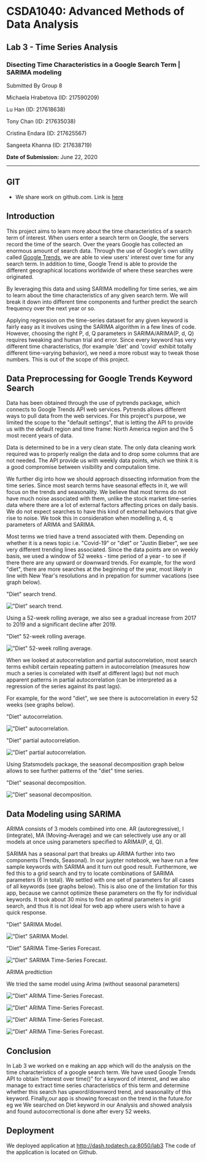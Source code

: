 # CSDA1040: Advanced Methods of Data Analysis

## Lab 3 - Time Series Analysis

### Disecting Time Characteristics in a Google Search Term | SARIMA modeling

Submitted By Group 8

Michaela Hrabetova (ID: 217590209)

Lu Han (ID: 217618638)

Tony Chan (ID: 217635038)

Cristina Endara (ID: 217625567)

Sangeeta Khanna (ID: 217638719)

**Date of Submission:** June 22, 2020

---

## GIT

- We share work on github.com. Link is [here](https://github.com/todatech/csda-lab.git)


## Introduction

This project aims to learn more about the time characteristics of a search term of interest. When users enter a search term on Google, the servers record the time of the search. Over the years Google has collected an enormous amount of search data. Through the use of Google's own utility called [Google Trends](https://trends.google.com/trends/?geo=US), we are able to view users' interest over time for any search term. In addition to time, Google Trend is able to provide the different geographical locations worldwide of where these searches were originated.

By leveraging this data and using SARIMA modelling for time series, we aim to learn about the time characteristics of any given search term. We will break it down into different time components and further predict the search frequency over the next year or so.

Applying regression on the time-series dataset for any given keyword is fairly easy as it involves using the SARIMA algorithm in a few lines of code. However, choosing the right P, d, Q parameters in SARIMA/ARIMA(P, d, Q) requires tweaking and human trial and error. Since every keyword has very different time characteristics, (for example 'diet' and 'covid' exhibit totally different time-varying behavior), we need a more robust way to tweak those numbers. This is out of the scope of this project.


## Data Preprocessing for Google Trends Keyword Search

Data has been obtained through the use of pytrends package, which connects to Google Trends API web services. Pytrends allows different ways to pull data from the web services. For this project's purpose, we limited the scope to the "default settings", that is letting the API to provide us with the default region and time frame: North America region and the 5 most recent years of data.

Data is determined to be in a very clean state. The only data cleaning work required was to properly realign the data and to drop some columns that are not needed. The API provide us with weekly data points, which we think it is a good compromise between visibility and computalion time.

We further dig into how we should approach dissecting information from the time series. Since most search terms have seasonal effects in it, we will focus on the trends and seasonality. We believe that most terms do not have much noise associated with them, unlike the stock market time-series data where there are a lot of external factors affecting prices on daily basis. We do not expect searches to have this kind of external behaviors that give rise to noise. We took this in consideration when modelling p, d, q parameters of ARIMA and SARIMA.

Most terms we tried have a trend associated with them. Depending on whether it is a news topic i.e. "Covid-19" or "diet" or "Justin Bieber", we see very different trending lines associated. Since the data points are on weekly basis, we used a window of 52 weeks - time period of a year - to see if there there are any upward or downward trends. For example, for the word "diet", there are more searches at the beginning of the year, most likely in line with New Year's resolutions and in prepation for summer vacations (see graph below).

"Diet" search trend.

!["Diet" search trend.](src/pic31.png)

Using a 52-week rolling average, we also see a gradual increase from 2017 to 2019 and a significant decline after 2019.

"Diet" 52-week rolling average.

!["Diet" 52-week rolling average.](src/pic32.png)

When we looked at autocorrelation and partial autocorrelation, most search terms exhibit certain repeating pattern in autocorrelation (measures how much a series is correlated with itself at different lags) but not much apparent patterns in partial autocorrelation (can be interpreted as a regression of the series against its past lags).

For example, for the word "diet", we see there is autocorrelation in every 52 weeks (see graphs below).

"Diet" autocorrelation.

!["Diet" autocorrelation.](src/pic33.png)

"Diet" partial autocorrelation.

!["Diet" partial autocorrelation.](src/pic34.png)

Using Statsmodels package, the seasonal decomposition graph below allows to see further patterns of the "diet" time series.

"Diet" seasonal decomposition.

!["Diet" seasonal decomposition.](src/pic35.png)


## Data Modeling using SARIMA

ARIMA consists of 3 models combined into one. AR (autoregressive), I (integrate), MA (Moving-Average) and we can selectively use any or all models at once using parameters specified to ARIMA(P, d, Q).

SARIMA has a seasonal part that breaks up ARIMA further into two components (Trends, Seasonal). In our juypter notebook, we have run a few sample keywords with SARIMA and it turn out good result. Furthermore, we fed this to a grid search and try to locate combinations of SARIMA parameters (6 in total). We settled with one set of parameters for all cases of all keywords (see graphs below). This is also one of the limitation for this app, because we cannot optimize these parameters on the fly for individual keywords. It took about 30 mins to find an optimal parameters in grid search, and thus it is not ideal for web app where users wish to have a quick response.

"Diet" SARIMA Model.

!["Diet" SARIMA Model.](src/pic36.png)


"Diet" SARIMA Time-Series Forecast.

!["Diet" SARIMA Time-Series Forecast.](src/pic37.png)

ARIMA predtiction

We tried the same model using Arima (without seasonal parameters)

!["Diet" ARIMA Time-Series Forecast.](src/pic266.PNG)

!["Diet" ARIMA Time-Series Forecast.](src/pic226.PNG)

!["Diet" ARIMA Time-Series Forecast.](src/pic27.PNG)

!["Diet" ARIMA Time-Series Forecast.](src/pic28.PNG)

## Conclusion
In Lab 3 we worked on e making an app which will do the analysis on the time characteristics of a google search term. We have used  Google Trends API to obtain "interest over time()" for a keyword of interest, and we also manage to extract time series characteristics of this term and determine whether this search has upword/downword trend, and seasonality of this keyword. Finally,our app is showing forecast on the trend in the future.for eg we We searched on Diet keyword in our Analysis and showed analysis and found autocorrectional is done after every 52 weeks.



## Deployment

We deployed application at http://dash.todatech.ca:8050/lab3
The code of the application is located on Github. 
